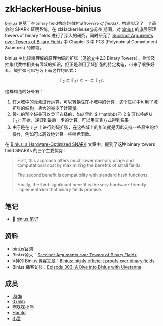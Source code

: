 # zkHackerHouse-binius

[binius](https://gitlab.com/UlvetannaOSS/binius) 是基于在binary field构造的*域扩张(towers of fields)*，构建实现了一个高效的 SNARK 证明系统。在 zkHackerHouse@苏州 期间，对 [binius](https://gitlab.com/UlvetannaOSS/binius) 的底层原理 towers of binary fields 进行了深入的研究，同时研究了 [Succinct Arguments over Towers of Binary Fields](https://eprint.iacr.org/2023/1784) 中 Chapter 3 中 PCS (Polynoimial Commitment Schemes) 的原理。

binius 中比较难理解的原理为域的扩张（见[论文](https://eprint.iacr.org/2023/1784)中2.3 Binary Towers），会涉及抽象代数中相关有限域的知识，但正是利用了域扩张的特定构造，带来了很多好处。域扩张可以写为下面这样的形式：

$$
\mathbb{F}_2 \subset \mathbb{F}_{2^2} \subset \cdots \subset \mathbb{F}_{2^{2^\iota}}.
$$

这样构造的好处有：

1. 在大域中的元素进行运算，可以转换成在小域中的计算，这个过程中利用了域扩张的结构，极大的减少了计算量。
2. 最小的那个域是可以灵活选择的，如这里的 $ \mathbb{F}_2 $ 可以换成从 $\mathbb{F}_{2^{2^4}}$ 开始，递归到最后一步的计算，可以用查表方式得到结果。
3. 由于是在 $\mathbb{F}_{2^k}$ 上进行的域扩张，在这些域上的加法就是因此支持一些原生的位操作，例如可以高效地计算一些哈希函数。

在 [Binius: a Hardware-Optimized SNARK](https://www.ulvetanna.io/news/binius-hardware-optimized-snark) 文章中，提到了这种 binary towers field SNARKs 的三个主要优势：
> First, this approach offers much lower memory usage and computational cost by maximizing the benefits of small fields.
>
> The second benefit is compatibility with standard hash functions.
>
> Finally, the third significant benefit is the very hardware-friendly implementation that binary fields promise.

## 笔记

- 📒 [binius 笔记](/notes/binius-note.pdf)

## 资料

- [binius官网](https://www.ulvetanna.io/news/binius-hardware-optimized-snark)
- Binius论文：[Succinct Arguments over Towers of Binary Fields](https://eprint.iacr.org/2023/1784)
- V神的 Binius 博客文章：[Binius: highly efficient proofs over binary fields](https://vitalik.eth.limo/general/2024/04/29/binius.html)
- Binius 播客访谈：[Episode 303: A Dive into Binius with Ulvetanna](https://zeroknowledge.fm/303-2/)

## 成员

- [Jade](https://github.com/wenjin1997)
- [0xhhh](https://github.com/cyl19970726)
- [啊咪咪小熊](https://github.com/amimibear)
- [Harold](https://github.com/HaroldGin931)
- [小雪](https://github.com/YangXiaoXue205)

